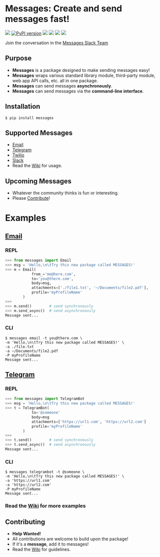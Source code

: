 # Messages: Create and send messages fast!

[![](https://img.shields.io/badge/built%20with-Python3-red.svg)](https://www.python.org/)
[![PyPI version](https://badge.fury.io/py/messages.svg)](https://badge.fury.io/py/messages)
[![](https://travis-ci.org/trp07/messages.svg?branch=master)](https://travis-ci.org/trp07/messages)
[![](https://coveralls.io/repos/github/trp07/messages/badge.svg?branch=master)](https://coveralls.io/github/trp07/messages?branch=master)
[![](https://img.shields.io/badge/license-MIT-blue.svg)](https://github.com/trp07/messages/blob/master/LICENSE)
[![](https://messages-py.herokuapp.com/badge.svg)](https://messages-py.herokuapp.com)

Join the conversation in the [Messages Slack Team](https://messages-py.herokuapp.com)

## Purpose

- **Messages** is a package designed to make sending messages easy!
- **Messages** wraps various standard library module, third-party module, web app API calls, etc. all in one package.
- **Messages** can send messages **asynchronously**.
- **Messages** can send messages via the **command-line interface**.


## Installation

```console
$ pip install messages
```

## Supported Messages

* [Email](https://github.com/trp07/messages/wiki/Email)
* [Telegram](https://github.com/trp07/messages/wiki/TelegramBot)
* [Twilio](https://github.com/trp07/messages/wiki/Twilio)
* [Slack](https://github.com/trp07/messages/wiki/Slack_IncomingWebhook)
* Read the [Wiki](https://github.com/trp07/messages/wiki) for usage.


## Upcoming Messages

* Whatever the community thinks is fun or interesting.
* Please [Contribute](https://github.com/trp07/messages/wiki)!

# Examples

## [Email](https://github.com/trp07/messages/wiki/Email)

### REPL

```python
>>> from messages import Email
>>> msg = 'Hello,\n\tTry this new package called MESSAGES!'
>>> m = Email(
            from_='me@here.com',
            to='you@there.com',
            body=msg,
            attachments=['./file1.txt', '~/Documents/file2.pdf'],
            profile='myProfileName'
        )
>>>
>>> m.send()        # send synchronously
>>> m.send_async()  # send asynchronously
Message sent...
```

### CLI
```linux
$ messages email -t you@there.com \
-m 'Hello,\n\tTry this new package called MESSAGES!' \
-a ./file.txt
-a ~/Documents/file2.pdf
-P myProfileName
Message sent...
```

## [Telegram](https://github.com/trp07/messages/wiki/TelegramBot)

### REPL

```python
>>> from messages import TelegramBot
>>> msg = 'Hello,\n\tTry this new package called MESSAGES!'
>>> t = TelegramBot(
            to='@someone'
            body=msg
            attachments=['https://url1.com', 'https://url2.com']
            profile='myProfileName'
        )
>>>
>>> t.send()        # send synchronously
>>> t.send_async()  # send asynchronously
Message sent...
```

### CLI
```linux
$ messages telegrambot -t @someone \
-m 'Hello,\n\tTry this new package called MESSAGES!' \
-a 'https://url1.com'
-a 'https://url2.com'
-P myProfileName
Message sent...
```


### **Read** the [Wiki](https://github.com/trp07/messages/wiki) for **more examples**



## Contributing

* **Help Wanted!**
* All contributions are welcome to build upon the package!
* If it's a **message**, add it to messages!
* Read the [Wiki](https://github.com/trp07/messages/wiki) for guidelines.
